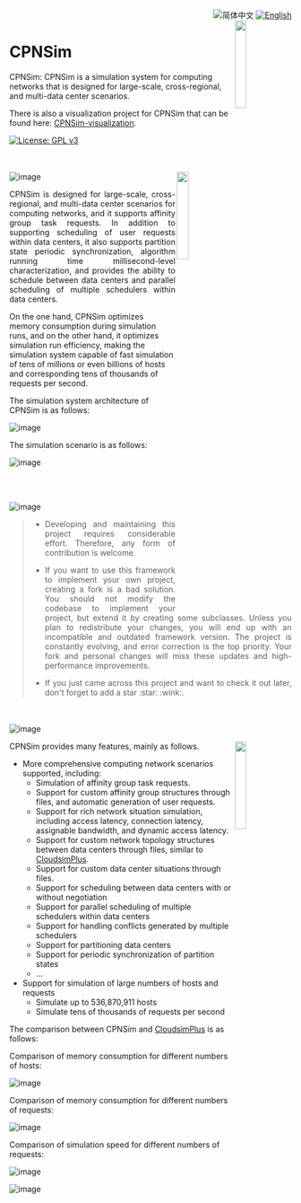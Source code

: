 <div align="right">
  <img src="https://img.shields.io/badge/-%E7%AE%80%E4%BD%93%E4%B8%AD%E6%96%87-03396c?style=flat-square" alt="简体中文" />
  <a title="en-US" href="README_en-US.md">  <img src="https://img.shields.io/badge/-English-545759?style=flat-squaree" alt="English"></a>
</div>

<img width= "20%" src="https://user-images.githubusercontent.com/46229052/196671093-21ba3438-719d-4dd4-ad79-bfddd1395663.png" align="right" />

# CPNSim

CPNSim: CPNSim is a simulation system for computing networks that is designed for large-scale, cross-regional, and
multi-data center scenarios.

There is also a visualization project for CPNSim that can be found
here: [CPNSim-visualization](https://github.com/slipegg/CPNSim-visualization).

[![License: GPL v3](https://img.shields.io/badge/License-GPLv3-blue.svg)](https://www.gnu.org/licenses/gpl-3.0)

<br></br>
![image](https://user-images.githubusercontent.com/46229052/196704278-4d04778b-1a9e-46da-9ae2-18e6a7a1bae5.png)
<a id="overview"></a>
<img width="20%" src="https://user-images.githubusercontent.com/46229052/196671599-c2c33b14-be0b-4f7a-92b2-533978afb029.png" align="right" />
<p align="justify">
CPNSim is designed for large-scale, cross-regional, and multi-data center scenarios for computing networks, and it supports affinity group task requests. In addition to supporting scheduling of user requests within data centers, it also supports partition state periodic synchronization, algorithm running time millisecond-level characterization, and provides the ability to schedule between data centers and parallel scheduling of multiple schedulers within data centers.</p>

On the one hand, CPNSim optimizes memory consumption during simulation runs, and on the other hand, it optimizes
simulation run efficiency, making the simulation system capable of fast simulation of tens of millions or even billions
of hosts and corresponding tens of thousands of requests per second.</p>

The simulation system architecture of CPNSim is as follows:

![image](https://github.com/slipegg/CPNSim/assets/65942634/cea2c8ad-1691-4a0c-8943-e15156ab50fe)

The simulation scenario is as follows:

![image](https://github.com/slipegg/CPNSim/assets/65942634/29d0bd2a-46d4-497f-9ea6-4914239afd52)

<br></br>

![image](https://user-images.githubusercontent.com/46229052/196704803-9a9f53b2-8255-4042-9c16-6c8470489791.png)
<a id="important"></a>

> * <p align="justify">Developing and maintaining this project requires considerable effort. Therefore, any form of contribution is welcome. </p>
>* <p align="justify">If you want to use this framework to implement your own project, creating a fork is a bad solution. You should not modify the codebase to implement your project, but extend it by creating some subclasses. Unless you plan to redistribute your changes, you will end up with an incompatible and outdated framework version. The project is constantly evolving, and error correction is the top priority. Your fork and personal changes will miss these updates and high-performance improvements.</p>
>* <p align="justify">If you just came across this project and want to check it out later, don't forget to add a star :star: :wink:. </p>
<br></br>
![image](https://user-images.githubusercontent.com/46229052/196704930-a1ef92c7-b62e-42a2-8e82-b6ba8b949070.png)
<a id="exclusive-features"></a>

<p align="justify">
CPNSim provides many features, mainly as follows.

<img width= "20%" src="https://user-images.githubusercontent.com/46229052/196670148-8f647e7f-ffe2-49ea-865b-2c37ca044cb2.png" align="right" />

- More comprehensive computing network scenarios supported, including:
    - Simulation of affinity group task requests.
    - Support for custom affinity group structures through files, and automatic generation of user requests.
    - Support for rich network situation simulation, including access latency, connection latency, assignable bandwidth,
      and dynamic access latency.
    - Support for custom network topology structures between data centers through files, similar
      to [CloudsimPlus](https://github.com/cloudsimplus/cloudsimplus).
    - Support for custom data center situations through files.
    - Support for scheduling between data centers with or without negotiation
    - Support for parallel scheduling of multiple schedulers within data centers
    - Support for handling conflicts generated by multiple schedulers
    - Support for partitioning data centers
    - Support for periodic synchronization of partition states
    - ...
- Support for simulation of large numbers of hosts and requests
    - Simulate up to 536,870,911 hosts
    - Simulate tens of thousands of requests per second

The comparison between CPNSim and [CloudsimPlus](https://github.com/cloudsimplus/cloudsimplus) is as follows:

Comparison of memory consumption for different numbers of hosts:

![image](https://github.com/slipegg/CPNSim/assets/65942634/2a201b29-5957-4c7c-a03b-b0d7312bec72)

Comparison of memory consumption for different numbers of requests:

![image](https://github.com/slipegg/CPNSim/assets/65942634/2347c641-c7d0-4aef-8a4a-cc6cc3e3496e)

Comparison of simulation speed for different numbers of requests:

![image](https://github.com/slipegg/CPNSim/assets/65942634/374c5955-678d-4362-9be9-efb0fcdd750b)

![image](https://github.com/slipegg/CPNSim/assets/65942634/9b8cbd5c-d117-4cb4-830a-8e37ee32d0d5)

<br></br>
